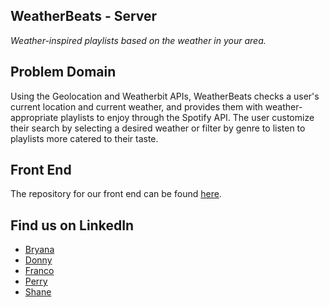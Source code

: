 ## WeatherBeats - Server

_Weather-inspired playlists based on the weather in your area._

## Problem Domain

Using the Geolocation and Weatherbit APIs, WeatherBeats checks a user's current location and current weather, and provides them with weather-appropriate playlists to enjoy through the Spotify API.  The user customize their search by selecting a desired weather or filter by genre to listen to playlists more catered to their taste.

## Front End

The repository for our front end can be found [here](https://github.com/WeatherBeats/WeatherBeats-frontend).

## Find us on LinkedIn
- [Bryana](https://www.linkedin.com/in/bryanakitchen)
- [Donny](https://www.linkedin.com/in/donnylvu/)
- [Franco](https://www.linkedin.com/in/francoortega)
- [Perry](https://www.linkedin.com/in/sittserp/)
- [Shane](https://www.linkedin.com/in/shaneupchurch/)
